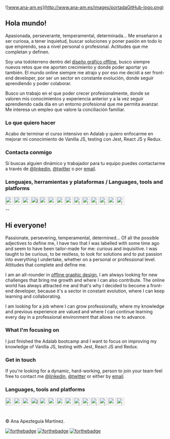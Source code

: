 ![www.ana-am.es](http://www.ana-am.es/images/portadaGitHub-logo.png)

## Hola mundo!

Apasionada, perseverante, temperamental, determinada… Me enseñaron a ser curiosa, a tener inquietud, buscar soluciones y poner pasión en todo lo que emprendo, sea a nivel personal o profesional. Actitudes que me completan y definen.

Soy una todoterreno dentro del [diseño gráfico offline](http://www.ana-am.es), busco siempre nuevos retos que me aporten crecimiento y donde poder aportar yo también. El mundo online siempre me atrajo y por eso me decidí a ser front-end developer, por ser un sector en constante evolución, donde seguir aprendiendo y poder colaborar.

Busco un trabajo en el que poder crecer profesionalmente, donde se valoren mis conocimientos y experiencia anterior y a la vez seguir aprendiendo cada día en un entorno profesional que me permita avanzar. Me interesa un empleo que valore la conciliación familiar.
<br>

### Lo que quiero hacer

Acabo de terminar el curso intensivo en Adalab y quiero enfocarme en mejorar mi conocimiento de Vanilla JS, testing con Jest, React JS y Redux.
<br>

### Contacta conmigo

Si buscas alguien dinámico y trabajador para tu equipo puedes contactarme a través de [@linkedin](https://www.linkedin.com/in/anaapezteguiamartinez/), [@twitter](https://twitter.com/anadisena) o por [email](mailto:hola@ana-am.es).
<br>

### Lenguajes, herramientas y plataformas / Languages, tools and platforms

<img align="left" alt="html 5" title="html 5" height="24" width="24" src="https://cdn.jsdelivr.net/npm/simple-icons@v4/icons/html5.svg" />
<img align="left" alt="css 3" title="css 3" height="24" width="24" src="https://cdn.jsdelivr.net/npm/simple-icons@v4/icons/css3.svg" />
<img align="left" alt="sass" title="sass" height="24" width="24" src="https://cdn.jsdelivr.net/npm/simple-icons@v4/icons/sass.svg" />
<img align="left" alt="javascript" title="javascript"height="24" width="24" src="https://cdn.jsdelivr.net/npm/simple-icons@v4/icons/javascript.svg" />
<img align="left" alt="react" title="react" height="24" width="24" src="https://cdn.jsdelivr.net/npm/simple-icons@v4/icons/react.svg" />
<img align="left" alt="node js" title="node js" height="24" width="24" src="https://cdn.jsdelivr.net/npm/simple-icons@v4/icons/node-dot-js.svg" />
<img align="left" alt="express" title="express" height="24" width="24" src="https://cdn.jsdelivr.net/npm/simple-icons@v4/icons/express.svg" />
<img align="left" alt="wordpress" title="wordpress" height="24" width="24" src="https://cdn.jsdelivr.net/npm/simple-icons@v4/icons/wordpress.svg" />
<img align="left" alt="adobe illustrator" title="adobe illustrator" height="24" width="24" src="https://cdn.jsdelivr.net/npm/simple-icons@v4/icons/adobeillustrator.svg" />
<img align="left" alt="adobe photoshop" title="adobe photoshop" height="24" width="24" src="https://cdn.jsdelivr.net/npm/simple-icons@v4/icons/adobephotoshop.svg" />
<img align="left" alt="adobe indesign" title="adobe indesign" height="24" width="24" src="https://cdn.jsdelivr.net/npm/simple-icons@v4/icons/adobeindesign.svg" />
<img align="left" alt="adobe creative cloud" title="adobe creative cloud" height="24" width="24" src="https://cdn.jsdelivr.net/npm/simple-icons@v4/icons/adobecreativecloud.svg"/>
<img align="left" alt="mac" title="mac" height="24" width="24" src="https://cdn.jsdelivr.net/npm/simple-icons@v4/icons/apple.svg" />
<img align="left" alt="windows xp" title="windows xp" height="24" width="24" src="https://cdn.jsdelivr.net/npm/simple-icons@v4/icons/windowsxp.svg" />
<br>

--

## Hi everyone!

Passionate, persevering, temperamental, determined... Of all the possible adjectives to define me, I have two that I was labelled with some time ago and seem to have been tailor-made for me: curious and inquisitive. I was taught to be curious, to be restless, to look for solutions and to put passion into everything I undertake, whether on a personal or professional level. Attitudes that complete and define me.

I am an all-rounder in [offline graphic design](http://www.ana-am.es), I am always looking for new challenges that bring me growth and where I can also contribute. The online world has always attracted me and that's why I decided to become a front-end developer, because it's a sector in constant evolution, where I can keep learning and collaborating.

I am looking for a job where I can grow professionally, where my knowledge and previous experience are valued and where I can continue learning every day in a professional environment that allows me to advance.
<br>

### What I'm focusing on

I just finished the Adalab bootcamp and I want to focus on improving my knowledge of Vanilla JS, testing with Jest, React JS and Redux.
<br>

### Get in touch

If you're looking for a dynamic, hard-working, person to join your team feel free to contact me [@linkedin](https://www.linkedin.com/in/anaapezteguiamartinez/), [@twitter](https://twitter.com/anadisena) or either by [email](mailto:hola@ana-am.es).
<br>

### Languages, tools and platforms

<img align="left" alt="html 5" title="html 5" height="24" width="24" src="https://cdn.jsdelivr.net/npm/simple-icons@v4/icons/html5.svg" />
<img align="left" alt="css 3" title="css 3" height="24" width="24" src="https://cdn.jsdelivr.net/npm/simple-icons@v4/icons/css3.svg" />
<img align="left" alt="sass" title="sass" height="24" width="24" src="https://cdn.jsdelivr.net/npm/simple-icons@v4/icons/sass.svg" />
<img align="left" alt="javascript" title="javascript"height="24" width="24" src="https://cdn.jsdelivr.net/npm/simple-icons@v4/icons/javascript.svg" />
<img align="left" alt="react" title="react" height="24" width="24" src="https://cdn.jsdelivr.net/npm/simple-icons@v4/icons/react.svg" />
<img align="left" alt="node js" title="node js" height="24" width="24" src="https://cdn.jsdelivr.net/npm/simple-icons@v4/icons/node-dot-js.svg" />
<img align="left" alt="express" title="express" height="24" width="24" src="https://cdn.jsdelivr.net/npm/simple-icons@v4/icons/express.svg" />
<img align="left" alt="wordpress" title="wordpress" height="24" width="24" src="https://cdn.jsdelivr.net/npm/simple-icons@v4/icons/wordpress.svg" />
<img align="left" alt="adobe illustrator" title="adobe illustrator" height="24" width="24" src="https://cdn.jsdelivr.net/npm/simple-icons@v4/icons/adobeillustrator.svg" />
<img align="left" alt="adobe photoshop" title="adobe photoshop" height="24" width="24" src="https://cdn.jsdelivr.net/npm/simple-icons@v4/icons/adobephotoshop.svg" />
<img align="left" alt="adobe indesign" title="adobe indesign" height="24" width="24" src="https://cdn.jsdelivr.net/npm/simple-icons@v4/icons/adobeindesign.svg" />
<img align="left" alt="adobe creative cloud" title="adobe creative cloud" height="24" width="24" src="https://cdn.jsdelivr.net/npm/simple-icons@v4/icons/adobecreativecloud.svg"/>
<img align="left" alt="mac" title="mac" height="24" width="24" src="https://cdn.jsdelivr.net/npm/simple-icons@v4/icons/apple.svg" />
<img align="left" alt="windows xp" title="windows xp" height="24" width="24" src="https://cdn.jsdelivr.net/npm/simple-icons@v4/icons/windowsxp.svg" />
<br><br><br>

© Ana Apezteguía Martínez.

[![forthebadge](https://forthebadge.com/images/badges/built-with-love.svg)](https://forthebadge.com) [![forthebadge](https://forthebadge.com/images/badges/makes-people-smile.svg)](https://forthebadge.com) [![forthebadge](https://forthebadge.com/images/badges/powered-by-responsibility.svg)](https://forthebadge.com)
